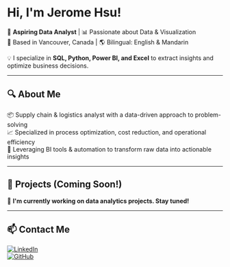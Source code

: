 # Hi, I'm Jerome Hsu!

🎯 **Aspiring Data Analyst** | 📊 Passionate about Data & Visualization  
📍 Based in Vancouver, Canada | 🌎 Bilingual: English & Mandarin  

💡 I specialize in **SQL, Python, Power BI, and Excel** to extract insights and optimize business decisions.

---

## 🔍 About Me
📦 Supply chain & logistics analyst with a data-driven approach to problem-solving  
📈 Specialized in process optimization, cost reduction, and operational efficiency  
🤖 Leveraging BI tools & automation to transform raw data into actionable insights



---

## 📂 Projects (Coming Soon!)
🚧 **I'm currently working on data analytics projects. Stay tuned!**  

---

## 📫 Contact Me
[![LinkedIn](https://img.shields.io/badge/-LinkedIn-blue?style=flat&logo=LinkedIn)](https://www.linkedin.com/in/yourname)  
[![GitHub](https://img.shields.io/badge/-GitHub-black?style=flat&logo=GitHub)](https://github.com/yourgithub)  
